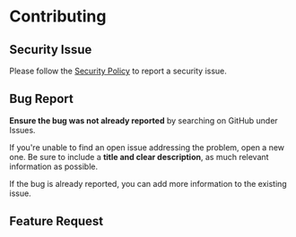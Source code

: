 # Contributing

## Security Issue

Please follow the [Security Policy](./SECURITY.md) to report a security issue.

## Bug Report

**Ensure the bug was not already reported** by searching on GitHub under Issues.

If you're unable to find an open issue addressing the problem, open a new one.
Be sure to include a **title and clear description**, as much relevant information as possible.

If the bug is already reported, you can add more information to the existing issue.

## Feature Request

